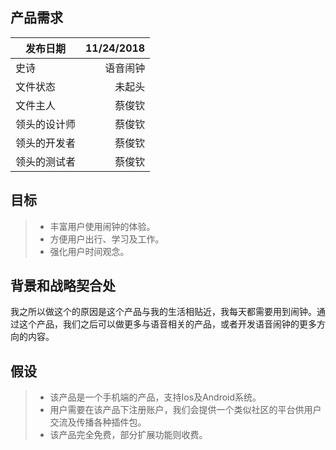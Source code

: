 ## 产品需求
| 发布日期 | 11/24/2018 |
| --------   | -----:  |
| 史诗 | 语音闹钟 | 
| 文件状态 | 未起头 | 
| 文件主人 | 蔡俊钦 | 
| 领头的设计师  | 蔡俊钦 | 
| 领头的开发者  | 蔡俊钦 | 
| 领头的测试者  | 蔡俊钦 | 

## 目标
> * 丰富用户使用闹钟的体验。
> * 方便用户出行、学习及工作。
> * 强化用户时间观念。

## 背景和战略契合处
我之所以做这个的原因是这个产品与我的生活相贴近，我每天都需要用到闹钟。通过这个产品，我们之后可以做更多与语音相关的产品，或者开发语音闹钟的更多方向的内容。

## 假设
> * 该产品是一个手机端的产品，支持Ios及Android系统。
> * 用户需要在该产品下注册账户，我们会提供一个类似社区的平台供用户交流及传播各种插件包。
> * 该产品完全免费，部分扩展功能则收费。

